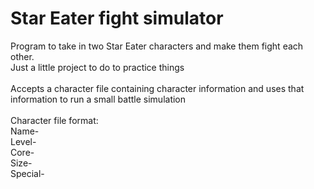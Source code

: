 # Star Eater fight simulator
Program to take in two Star Eater characters and make them fight each other. 
<br>
Just a little project to do to practice things
<br><br>
Accepts a character file containing character information and uses that information to run a small battle simulation
<br><br>
Character file format:<br>
Name-<br>
Level-<br>
Core-<br>
Size-<br>
Special-<br>
